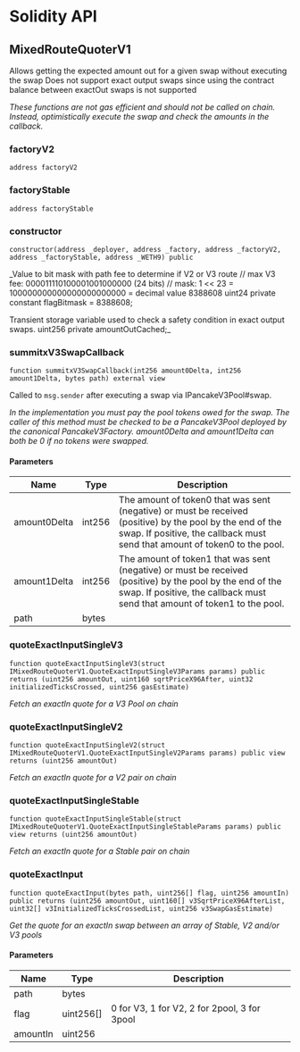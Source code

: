 # Solidity API

## MixedRouteQuoterV1

Allows getting the expected amount out for a given swap without executing the swap
Does not support exact output swaps since using the contract balance between exactOut swaps is not supported

_These functions are not gas efficient and should _not_ be called on chain. Instead, optimistically execute
the swap and check the amounts in the callback._

### factoryV2

```solidity
address factoryV2
```

### factoryStable

```solidity
address factoryStable
```

### constructor

```solidity
constructor(address _deployer, address _factory, address _factoryV2, address _factoryStable, address _WETH9) public
```

_Value to bit mask with path fee to determine if V2 or V3 route
    // max V3 fee:           000011110100001001000000 (24 bits)
    // mask:       1 << 23 = 100000000000000000000000 = decimal value 8388608
    uint24 private constant flagBitmask = 8388608;

Transient storage variable used to check a safety condition in exact output swaps.
    uint256 private amountOutCached;_

### summitxV3SwapCallback

```solidity
function summitxV3SwapCallback(int256 amount0Delta, int256 amount1Delta, bytes path) external view
```

Called to `msg.sender` after executing a swap via IPancakeV3Pool#swap.

_In the implementation you must pay the pool tokens owed for the swap.
The caller of this method must be checked to be a PancakeV3Pool deployed by the canonical PancakeV3Factory.
amount0Delta and amount1Delta can both be 0 if no tokens were swapped._

#### Parameters

| Name | Type | Description |
| ---- | ---- | ----------- |
| amount0Delta | int256 | The amount of token0 that was sent (negative) or must be received (positive) by the pool by the end of the swap. If positive, the callback must send that amount of token0 to the pool. |
| amount1Delta | int256 | The amount of token1 that was sent (negative) or must be received (positive) by the pool by the end of the swap. If positive, the callback must send that amount of token1 to the pool. |
| path | bytes |  |

### quoteExactInputSingleV3

```solidity
function quoteExactInputSingleV3(struct IMixedRouteQuoterV1.QuoteExactInputSingleV3Params params) public returns (uint256 amountOut, uint160 sqrtPriceX96After, uint32 initializedTicksCrossed, uint256 gasEstimate)
```

_Fetch an exactIn quote for a V3 Pool on chain_

### quoteExactInputSingleV2

```solidity
function quoteExactInputSingleV2(struct IMixedRouteQuoterV1.QuoteExactInputSingleV2Params params) public view returns (uint256 amountOut)
```

_Fetch an exactIn quote for a V2 pair on chain_

### quoteExactInputSingleStable

```solidity
function quoteExactInputSingleStable(struct IMixedRouteQuoterV1.QuoteExactInputSingleStableParams params) public view returns (uint256 amountOut)
```

_Fetch an exactIn quote for a Stable pair on chain_

### quoteExactInput

```solidity
function quoteExactInput(bytes path, uint256[] flag, uint256 amountIn) public returns (uint256 amountOut, uint160[] v3SqrtPriceX96AfterList, uint32[] v3InitializedTicksCrossedList, uint256 v3SwapGasEstimate)
```

_Get the quote for an exactIn swap between an array of Stable, V2 and/or V3 pools_

#### Parameters

| Name | Type | Description |
| ---- | ---- | ----------- |
| path | bytes |  |
| flag | uint256[] | 0 for V3, 1 for V2, 2 for 2pool, 3 for 3pool |
| amountIn | uint256 |  |

